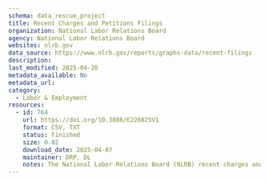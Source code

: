 ```yaml
---
schema: data_rescue_project 
title: Recent Charges and Petitions Filings
organization: National Labor Relations Board
agency: National Labor Relations Board
websites: nlrb.gov
data_source: https://www.nlrb.gov/reports/graphs-data/recent-filings
description: 
last_modified: 2025-04-20
metadata_available: No
metadata_url: 
category:
  - Labor & Employment 
resources:
  - id: 764
    url: https://doi.org/10.3886/E226825V1
    format: CSV, TXT
    status: Finished
    size: 0.02
    download_date: 2025-04-07
    maintainer: DRP, DL
    notes: The National Labor Relations Board (NLRB) recent charges and petitions filings.
---
```

